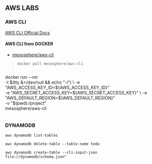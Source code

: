 ## AWS LABS

### AWS CLI

[AWS CLI Official Docs]( https://aws.amazon.com/documentation/cli/)

#### AWS CLI from DOCKER

* [mesosphere/aws-cli](https://hub.docker.com/r/mesosphere/aws-cli/)
> `docker pull mesosphere/aws-cli`
>
> ```
docker run --rm \
-t $(tty &>/dev/null && echo "-i") \
-e "AWS_ACCESS_KEY_ID=${AWS_ACCESS_KEY_ID}" \
-e "AWS_SECRET_ACCESS_KEY=${AWS_SECRET_ACCESS_KEY}" \
-e "AWS_DEFAULT_REGION=${AWS_DEFAULT_REGION}" \
-v "$(pwd):/project" \
mesosphere/aws-cli
> ```

### DYNAMODB

```
aws dynamodb list-tables
```

```
aws dynamodb delete-table --table-name todo
```

```
aws dynamodb create-table --cli-input-json file://dynamodb/schema.json"
```
